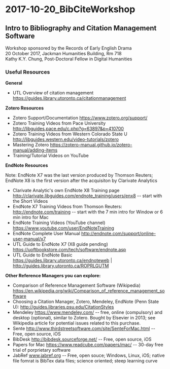 # 2017-10-20_BibCiteWorkshop
## Intro to Bibliography and Citation Management Software  
Workshop sponsored by the Records of Early English Drama  
20 October 2017, Jackman Humanities Building, Rm 718  
Kathy K.Y. Chung, Post-Doctoral Fellow in Digital Humanities  

### Useful Resources ###
**General**  
* UTL Overview of citation management https://guides.library.utoronto.ca/citationmanagement

**Zotero Resources**  
* Zotero Support/Documentation  https://www.zotero.org/support/
* Zotero Training Videos from Pace University   http://libguides.pace.edu/c.php?g=63897&p=410700
* Zotero Training Videos from Western Colorado State U  http://libguides.western.edu/video-tutorials/zotero
* Mastering Zotero https://zotero-manual.github.io/zotero-manual/adding-items
* Training/Tutorial Videos on YouTube


**EndNote Resources**  

Note: EndNote X7 was the last version produced by Thomson Reuters; EndNote X8 is the first version after the acquisiton by Clarivate Analytics  
* Clarivate Analytic's own EndNote X8 Training page http://clarivate.libguides.com/endnote_training/users/enx8 -- start with the Short Videos
* EndNote X7 Training Videos from Thomson Reuters: http://endnote.com/training   -- start with the 7 min intro for Window or 6 min intro for Mac
* EndNote Training Videos (YouTube channel)   https://www.youtube.com/user/EndNoteTraining
* EndNote Complete User Manual    http://endnote.com/support/online-user-manual/x7
* UTL Guide to EndNote X7 (X8 guide pending) https://uoftbookstore.com/tech/software/endnote.asp
* UTL Guide to EndNote Basic  https://guides.library.utoronto.ca/endnoteweb | http://guides.library.utoronto.ca/ROPRLGUTM

**Other Reference Managers you can explore:**  
* Comparison of Reference Management Software (Wikipedia) https://en.wikipedia.org/wiki/Comparison_of_reference_management_software  
* Choosing a Citation Manager, Zotero, Mendeley, EndNote (Penn State U): http://guides.libraries.psu.edu/CitationStyles
* Mendeley https://www.mendeley.com/    -- free, online (compulsory) and desktop (optional), similar to Zotero. Bought by Elsevier in 2013; see Wikipedia article for potential issues related to this purchase. 
* Sente http://www.thirdstreetsoftware.com/site/SenteForMac.html    -- Free, open source, iOS
* BibDesk http://bibdesk.sourceforge.net/  -- Free, open source, iOS
* Papers for Mac https://www.readcube.com/papers/mac/ -- 30-day free trial of porprietary software
* JabRef www.jabref.org    -- Free, open souce; Windows, Linux, iOS; native file fomrat is BibTex data files; science oriented; steep learning curve


